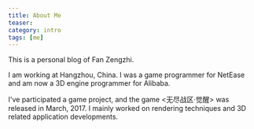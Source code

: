 ```yaml
---
title: About Me
teaser: 
category: intro
tags: [me]
---
```


This is a personal blog of Fan Zengzhi.

I am working at Hangzhou, China. I was a game programmer for NetEase and am now a 3D engine programmer for Alibaba.

I've participated a game project, and the game <无尽战区·觉醒> was released in March, 2017. I mainly worked on rendering techniques and 3D related application developments.